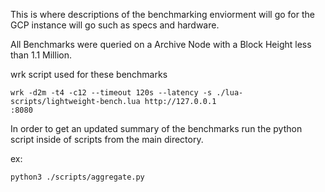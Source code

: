 This is where descriptions of the benchmarking enviorment will go for the GCP instance will go such as specs and hardware. 

All Benchmarks were queried on a Archive Node with a Block Height less than 
1.1 Million.


wrk script used for these benchmarks
```
wrk -d2m -t4 -c12 --timeout 120s --latency -s ./lua-scripts/lightweight-bench.lua http://127.0.0.1
:8080
```

In order to get an updated summary of the benchmarks run the python script inside of scripts from the main directory. 

ex:
```
python3 ./scripts/aggregate.py
```